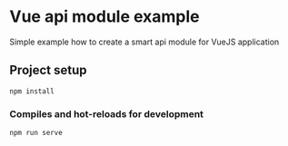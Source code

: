 # Vue api module example

Simple example how to create a smart api module for VueJS application

## Project setup
```
npm install
```

### Compiles and hot-reloads for development
```
npm run serve
```


